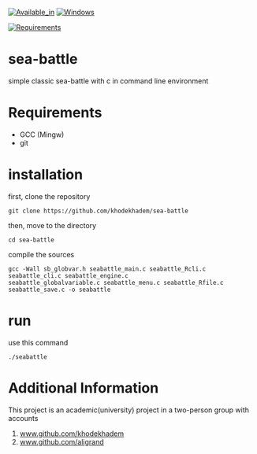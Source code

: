 
[![Available_in](https://img.shields.io/badge/-Available%20in-555)]()
[![Windows](https://img.shields.io/badge/-WINDOWS-blue)](https://www.microsoft.com/en-us/windows)



[![Requirements](https://img.shields.io/badge/Requirements-gcc%20%2F%20git-blue)]()



# sea-battle
simple classic sea-battle with c in command line environment

# Requirements
* GCC (Mingw)
* git

# installation
first, clone the repository

    git clone https://github.com/khodekhadem/sea-battle

then, move to the directory

    cd sea-battle

compile the sources

    gcc -Wall sb_globvar.h seabattle_main.c seabattle_Rcli.c seabattle_cli.c seabattle_engine.c
    seabattle_globalvariable.c seabattle_menu.c seabattle_Rfile.c seabattle_save.c -o seabattle

# run
use this command

    ./seabattle

# Additional Information
This project is an academic(university) project in a two-person group with accounts
1. www.github.com/khodekhadem
2. www.github.com/aligrand


